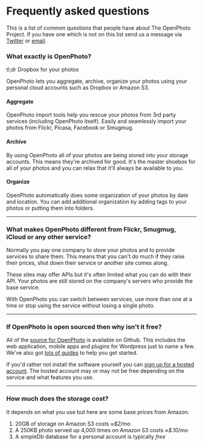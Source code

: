 Frequently asked questions
=======================

This is a list of common questions that people have about The OpenPhoto Project.
If you have one which is not on this list send us a message via <a href="http://twitter.com/photo">Twitter</a> or <a href="mailto:hello@openphoto.me">email</a>.

### What exactly is OpenPhoto?

tl;dr Dropbox for your photos

OpenPhoto lets you aggregate, archive, organize your photos using your personal cloud accounts such as Dropbox or Amazon S3.

#### Aggregate

OpenPhoto import tools help you rescue your photos from 3rd party services (including OpenPhoto itself). 
Easily and seamlessly import your photos from Flickr, Picasa, Facebook or Smugmug.

#### Archive

By using OpenPhoto all of your photos are being stored into your storage accounts. 
This means they're archived for good.
It's the master shoebox for all of your photos and you can relax that it'll always be available to you.

#### Organize

OpenPhoto automatically does some organization of your photos by date and location.
You can add additional organization by adding tags to your photos or putting them into folders.

----------------------------------------

### What makes OpenPhoto different from Flickr, Smugmug, iCloud or any other service?

Normally you pay one company to store your photos and to provide services to share them.
This means that you can't do much if they raise their prices, shut down their service or another site comes along.

These sites may offer APIs but it's often limited what you can do with their API.
Your photos are still stored on the company's servers who provide the base service.

With OpenPhoto you can switch between services, use more than one at a time or stop using the service without losing a single photo.

----------------------------------------

### If OpenPhoto is open sourced then why isn't it free?

All of the <a href="https://github.com/photo">source for OpenPhoto</a> is available on Github.
This includes the web application, mobile apps and plugins for Wordpress just to name a few.
We've also got <a href="http://theopenphotoproject.org/documentation">lots of guides</a> to help you get started.

If you'd rather not install the software yourself you can <a href="http://openphoto.me">sign up for a hosted account</a>.
The hosted account may or may not be free depending on the service and what features you use.

----------------------------------------

### How much does the storage cost?

It depends on what you use but here are some base prices from Amazon.

1. 20GB of storage on Amazon S3 costs ≈_$2/mo_
1. A 250KB photo served up 4,000 times on Amazon S3 costs ≈_$.10/mo_
1. A simpleDb database for a personal account is typically _free_

